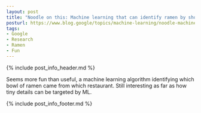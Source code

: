 ```yaml
---
layout: post
title: "Noodle on this: Machine learning that can identify ramen by shop"
posturl: https://www.blog.google/topics/machine-learning/noodle-machine-learning-can-identify-ramen-shop/
tags:
- Google
- Research
- Ramen
- Fun
---
```


{% include post_info_header.md %}

Seems more fun than useful, a machine learning algorithm identifying which bowl of ramen came from which restaurant. Still interesting as far as how tiny details can be targeted by ML. 

<!--more-->
{% include post_info_footer.md %}
